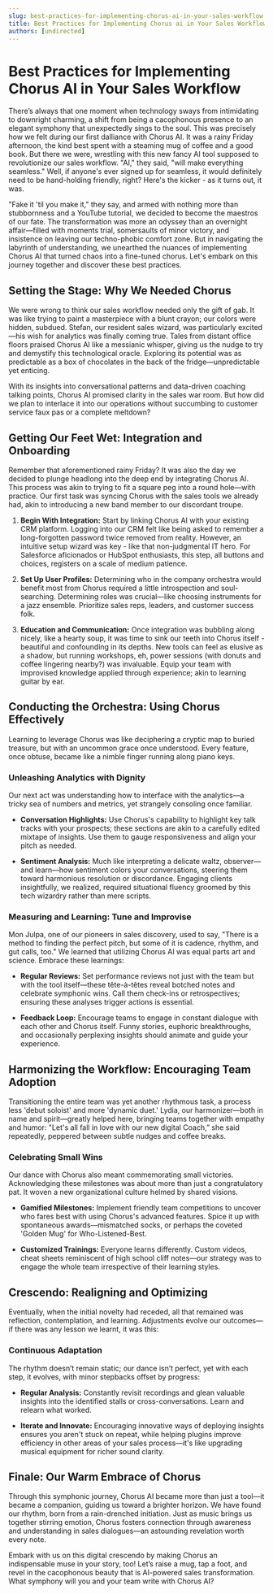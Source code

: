 ```yaml
---
slug: best-practices-for-implementing-chorus-ai-in-your-sales-workflow
title: Best Practices for Implementing Chorus ai in Your Sales Workflow
authors: [undirected]
---
```



# Best Practices for Implementing Chorus AI in Your Sales Workflow

There’s always that one moment when technology sways from intimidating to downright charming, a shift from being a cacophonous presence to an elegant symphony that unexpectedly sings to the soul. This was precisely how we felt during our first dalliance with Chorus AI. It was a rainy Friday afternoon, the kind best spent with a steaming mug of coffee and a good book. But there we were, wrestling with this new fancy AI tool supposed to revolutionize our sales workflow. "AI," they said, "will make everything seamless." Well, if anyone's ever signed up for seamless, it would definitely need to be hand-holding friendly, right? Here's the kicker - as it turns out, it was.

"Fake it 'til you make it," they say, and armed with nothing more than stubbornness and a YouTube tutorial, we decided to become the maestros of our fate. The transformation was more an odyssey than an overnight affair—filled with moments trial, somersaults of minor victory, and insistence on leaving our techno-phobic comfort zone. But in navigating the labyrinth of understanding, we unearthed the nuances of implementing Chorus AI that turned chaos into a fine-tuned chorus. Let's embark on this journey together and discover these best practices.

## Setting the Stage: Why We Needed Chorus

We were wrong to think our sales workflow needed only the gift of gab. It was like trying to paint a masterpiece with a blunt crayon; our colors were hidden, subdued. Stefan, our resident sales wizard, was particularly excited—his wish for analytics was finally coming true. Tales from distant office floors praised Chorus AI like a messianic whisper, giving us the nudge to try and demystify this technological oracle. Exploring its potential was as predictable as a box of chocolates in the back of the fridge—unpredictable yet enticing.

With its insights into conversational patterns and data-driven coaching talking points, Chorus AI promised clarity in the sales war room. But how did we plan to interlace it into our operations without succumbing to customer service faux pas or a complete meltdown?

## Getting Our Feet Wet: Integration and Onboarding

Remember that aforementioned rainy Friday? It was also the day we decided to plunge headlong into the deep end by integrating Chorus AI. This process was akin to trying to fit a square peg into a round hole—with practice. Our first task was syncing Chorus with the sales tools we already had, akin to introducing a new band member to our discordant troupe.

1. **Begin With Integration:** Start by linking Chorus AI with your existing CRM platform. Logging into our CRM felt like being asked to remember a long-forgotten password twice removed from reality. However, an intuitive setup wizard was key - like that non-judgmental IT hero. For Salesforce aficionados or HubSpot enthusiasts, this step, all buttons and choices, registers on a scale of medium patience.

2. **Set Up User Profiles:** Determining who in the company orchestra would benefit most from Chorus required a little introspection and soul-searching. Determining roles was crucial—like choosing instruments for a jazz ensemble. Prioritize sales reps, leaders, and customer success folk.

3. **Education and Communication:** Once integration was bubbling along nicely, like a hearty soup, it was time to sink our teeth into Chorus itself - beautiful and confounding in its depths. New tools can feel as elusive as a shadow, but running workshops, eh, power sessions (with donuts and coffee lingering nearby?) was invaluable. Equip your team with improvised knowledge applied through experience; akin to learning guitar by ear. 

## Conducting the Orchestra: Using Chorus Effectively

Learning to leverage Chorus was like deciphering a cryptic map to buried treasure, but with an uncommon grace once understood. Every feature, once obtuse, became like a nimble finger running along piano keys. 

### Unleashing Analytics with Dignity

Our next act was understanding how to interface with the analytics—a tricky sea of numbers and metrics, yet strangely consoling once familiar. 

- **Conversation Highlights:** Use Chorus's capability to highlight key talk tracks with your prospects; these sections are akin to a carefully edited mixtape of insights. Use them to gauge responsiveness and align your pitch as needed.

- **Sentiment Analysis:** Much like interpreting a delicate waltz, observer—and learn—how sentiment colors your conversations, steering them toward harmonious resolution or discordance. Engaging clients insightfully, we realized, required situational fluency groomed by this tech wizardry rather than mere scripts.

### Measuring and Learning: Tune and Improvise

Mon Julpa, one of our pioneers in sales discovery, used to say, "There is a method to finding the perfect pitch, but some of it is cadence, rhythm, and gut calls, too." We learned that utilizing Chorus AI was equal parts art and science. Embrace these learnings:

- **Regular Reviews:** Set performance reviews not just with the team but with the tool itself—these tête-à-têtes reveal botched notes and celebrate symphonic wins. Call them check-ins or retrospectives; ensuring these analyses trigger actions is essential.

- **Feedback Loop:** Encourage teams to engage in constant dialogue with each other and Chorus itself. Funny stories, euphoric breakthroughs, and occasionally perplexing insights should animate and guide your experience.

## Harmonizing the Workflow: Encouraging Team Adoption

Transitioning the entire team was yet another rhythmous task, a process less 'debut soloist' and more 'dynamic duet.' Lydia, our harmonizer—both in name and spirit—greatly helped here, bringing teams together with empathy and humor: "Let's all fall in love with our new digital Coach,” she said repeatedly, peppered between subtle nudges and coffee breaks.

### Celebrating Small Wins

Our dance with Chorus also meant commemorating small victories. Acknowledging these milestones was about more than just a congratulatory pat. It woven a new organizational culture helmed by shared visions.

- **Gamified Milestones:** Implement friendly team competitions to uncover who fares best with using Chorus's advanced features. Spice it up with spontaneous awards—mismatched socks, or perhaps the coveted 'Golden Mug' for Who-Listened-Best.

- **Customized Trainings:** Everyone learns differently. Custom videos, cheat sheets reminiscent of high school cliff notes—our strategy was to engage the whole team irrespective of their learning styles.

## Crescendo: Realigning and Optimizing

Eventually, when the initial novelty had receded, all that remained was reflection, contemplation, and learning. Adjustments evolve our outcomes—if there was any lesson we learnt, it was this:

### Continuous Adaptation

The rhythm doesn’t remain static; our dance isn’t perfect, yet with each step, it evolves, with minor stepbacks offset by progress:

- **Regular Analysis:** Constantly revisit recordings and glean valuable insights into the identified stalls or cross-conversations. Learn and relearn what worked.

- **Iterate and Innovate:** Encouraging innovative ways of deploying insights ensures you aren't stuck on repeat, while helping plugins improve efficiency in other areas of your sales process—it's like upgrading musical equipment for richer sound clarity.

## Finale: Our Warm Embrace of Chorus

Through this symphonic journey, Chorus AI became more than just a tool—it became a companion, guiding us toward a brighter horizon. We have found our rhythm, born from a rain-drenched initiation. Just as music brings us together stirring emotion, Chorus fosters connection through awareness and understanding in sales dialogues—an astounding revelation worth every note.

Embark with us on this digital crescendo by making Chorus an indispensable muse in your story, too! Let’s raise a mug, tap a foot, and revel in the cacophonous beauty that is AI-powered sales transformation. What symphony will you and your team write with Chorus AI?